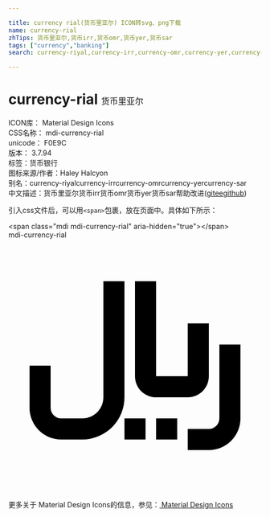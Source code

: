 ```yaml
---

title: currency rial(货币里亚尔) ICON转svg、png下载
name: currency-rial
zhTips: 货币里亚尔,货币irr,货币omr,货币yer,货币sar
tags: ["currency","banking"]
search: currency-riyal,currency-irr,currency-omr,currency-yer,currency-sar

---
```


# currency-rial  <small style="font-size: 60%;font-weight: 100">货币里亚尔</small>


<div class="detail-page">
<p>
<span>
ICON库：
<span class="badge-secondary badge">Material Design Icons</span> 
</span>
<br/>
<span>
CSS名称：
<span class="badge-secondary badge">mdi-currency-rial</span> 
</span>
<br/>
<span>
unicode：
<span class="badge-secondary badge">F0E9C</span> 
<copy-btn content='F0E9C' btn-title=""></copy-btn>
<copy-btn :content='String.fromCodePoint(parseInt("F0E9C", 16))' btn-title="复制U"></copy-btn>
</span>
<br/>
<span>
版本：
<span class="badge-secondary badge">3.7.94</span> 
</span><br/><span>标签：<span class="badge-light badge"><router-link to="/tags/currency.html">货币</router-link></span><span class="badge-light badge"><router-link to="/tags/banking.html">银行</router-link></span></span>
<br/>
<span>图标来源/作者：<span class="badge-light badge">Haley Halcyon</span></span> 
<br/>
<span>别名：<span class="badge-light badge">currency-riyal</span><span class="badge-light badge">currency-irr</span><span class="badge-light badge">currency-omr</span><span class="badge-light badge">currency-yer</span><span class="badge-light badge">currency-sar</span></span><br/><span class="zh-detail">中文描述：<span class="badge-primary badge">货币里亚尔</span><span class="badge-primary badge">货币irr</span><span class="badge-primary badge">货币omr</span><span class="badge-primary badge">货币yer</span><span class="badge-primary badge">货币sar</span><span class="help-link"><span>帮助改进</span>(<a href="https://gitee.com/liuwave/icon-helper/edit/master/json/material/currency-rial.json" target="_blank" rel="noopener noreferrer">gitee</a><a href="https://github.com/liuwave/icon-helper/edit/master/json/material/currency-rial.json" target="_blank" rel="noopener noreferrer">github</a></span>)</span><br/>
</p>
</div>
<div class="alert alert-dark">
  <i class="mdi mdi-currency-rial mdi-48px"></i>
  <i class="mdi mdi-currency-rial mdi-36px"></i>
  <i class="mdi mdi-currency-rial mdi-24px"></i>
  <i class="mdi mdi-currency-rial mdi-18px"></i>
</div>
<div>
  <p>引入css文件后，可以用<code>&lt;span&gt;</code>包裹，放在页面中。具体如下所示：    
  </p>
  <div class="alert alert-primary" style="font-size: 14px">
    &lt;span class="mdi mdi-currency-rial" aria-hidden="true"&gt;&lt;/span&gt;
    <copy-btn content='<span class="mdi mdi-currency-rial" aria-hidden="true"></span>'></copy-btn>
  </div>
  <div class="alert alert-secondary">
    <i class="mdi mdi-currency-rial"
    style="font-size: 24px"
    aria-hidden="true"></i> mdi-currency-rial
    <copy-btn content="mdi-currency-rial" btn-title="复制图标名称"></copy-btn>
  </div>
</div>
<div id="svg" class="svg-wrap">
<svg xmlns="http://www.w3.org/2000/svg" viewBox="0 0 24 24"><path d="M11,17H13V19H11V17M14,17H16V19H14V17M9,4H11V15A4,4 0 0,1 7,19H5A3,3 0 0,1 2,16V12H4V16A1,1 0 0,0 5,17H7C8.11,17 9,16.11 9,15V4M12,4H14V13H17V8H19V13C19,14.11 18.11,15 17,15H14C12.89,15 12,14.11 12,13V4M20,10H22V17A3,3 0 0,1 19,20H17V18H19A1,1 0 0,0 20,17V10Z" /></svg>
</div>
<detail full-name='mdi-currency-rial'></detail>
    
<div><p>更多关于 Material Design Icons的信息，参见：<a target="_blank" href="https://iconhelper.cn/material.html"> Material Design Icons</a>
</p></div>

